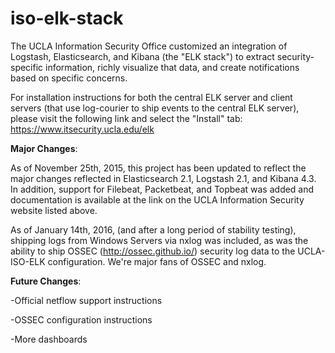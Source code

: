 # iso-elk-stack

The UCLA Information Security Office customized an integration of Logstash, Elasticsearch, and Kibana (the "ELK stack") to extract security-specific information, richly visualize that data, and create notifications based on specific concerns. 

For installation instructions for both the central ELK server and client servers (that use log-courier to ship events to the central ELK server), please visit the following link and select the "Install" tab: https://www.itsecurity.ucla.edu/elk

**Major Changes**:

As of November 25th, 2015, this project has been updated to reflect the major changes reflected in Elasticsearch 2.1, Logstash 2.1, and Kibana 4.3. In addition, support for Filebeat, Packetbeat, and Topbeat was added and documentation is available at the link on the UCLA Information Security website listed above.

As of January 14th, 2016, (and after a long period of stability testing), shipping logs from Windows Servers via nxlog was included, as was the ability to ship OSSEC (http://ossec.github.io/) security log data to the UCLA-ISO-ELK configuration. We're major fans of OSSEC and nxlog.

**Future Changes**:

-Official netflow support instructions

-OSSEC configuration instructions

-More dashboards